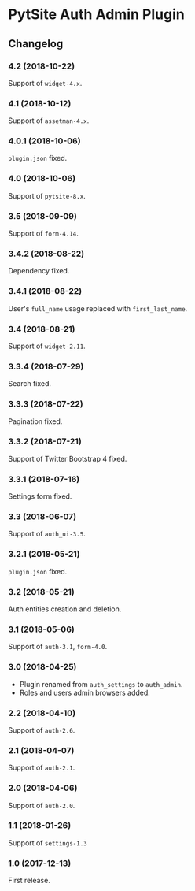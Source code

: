 # PytSite Auth Admin Plugin


## Changelog

### 4.2 (2018-10-22)

Support of `widget-4.x`.


### 4.1 (2018-10-12)

Support of `assetman-4.x`.


### 4.0.1 (2018-10-06)

`plugin.json` fixed.


### 4.0 (2018-10-06)

Support of `pytsite-8.x`.


### 3.5 (2018-09-09)

Support of `form-4.14`.


### 3.4.2 (2018-08-22)

Dependency fixed.


### 3.4.1 (2018-08-22)

User's `full_name` usage replaced with `first_last_name`.


### 3.4 (2018-08-21)

Support of `widget-2.11`.


### 3.3.4 (2018-07-29)

Search fixed.


### 3.3.3 (2018-07-22)

Pagination fixed.


### 3.3.2 (2018-07-21)

Support of Twitter Bootstrap 4 fixed.


### 3.3.1 (2018-07-16)

Settings form fixed.


### 3.3 (2018-06-07)

Support of `auth_ui-3.5`.


### 3.2.1 (2018-05-21)

`plugin.json` fixed.


### 3.2 (2018-05-21)

Auth entities creation and deletion.


### 3.1 (2018-05-06)

Support of `auth-3.1`, `form-4.0`.


### 3.0 (2018-04-25)

- Plugin renamed from `auth_settings` to `auth_admin`.
- Roles and users admin browsers added.


### 2.2 (2018-04-10)

Support of `auth-2.6`.


### 2.1 (2018-04-07)

Support of `auth-2.1`.


### 2.0 (2018-04-06)

Support of `auth-2.0`.


### 1.1 (2018-01-26)

Support of `settings-1.3`


### 1.0 (2017-12-13)

First release.

